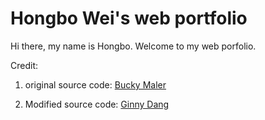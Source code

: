 # Hongbo Wei's web portfolio

Hi there, my name is Hongbo.
Welcome to my web porfolio.

Credit:

1. original source code: [Bucky Maler](https://github.com/BuckyMaler/global)

2. Modified source code: [Ginny Dang](https://github.com/ginny100/ginny100.github.io)
